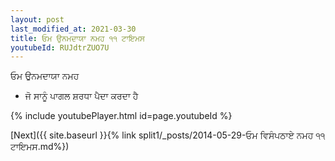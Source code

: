 ```yaml
---
layout: post
last_modified_at: 2021-03-30
title: ਓਮ ਉਨਮਦਾਯਾ ਨਮਹ ੧੧ ਟਾਇਮਸ
youtubeId: RUJdtrZUO7U
---
```

 
 
 ਓਮ ਉਨਮਦਾਯਾ ਨਮਹ  
 
 -  ਜੋ ਸਾਨੂੰ ਪਾਗਲ ਸ਼ਰਧਾ ਪੈਦਾ ਕਰਦਾ ਹੈ 
 
  
 
  
 
 
 
 
 
 


{% include youtubePlayer.html id=page.youtubeId %}
 
[Next]({{ site.baseurl }}{% link  split1/_posts/2014-05-29-ਓਮ ਵਿਸੰਪਠਾਏ ਨਮਹ ੧੧ ਟਾਇਮਸ.md%})
 
